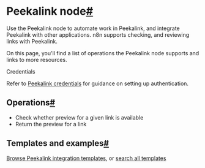 [](https://github.com/n8n-io/n8n-docs/edit/main/docs/integrations/builtin/app-nodes/n8n-nodes-base.peekalink.md "Edit this page")

# Peekalink node[#](#peekalink-node "Permanent link")

Use the Peekalink node to automate work in Peekalink, and integrate Peekalink with other applications. n8n supports checking, and reviewing links with Peekalink.

On this page, you'll find a list of operations the Peekalink node supports and links to more resources.

Credentials

Refer to [Peekalink credentials](../../credentials/peekalink/) for guidance on setting up authentication.

## Operations[#](#operations "Permanent link")

*   Check whether preview for a given link is available
*   Return the preview for a link

## Templates and examples[#](#templates-and-examples "Permanent link")

[Browse Peekalink integration templates](https://n8n.io/integrations/peekalink/), or [search all templates](https://n8n.io/workflows/)